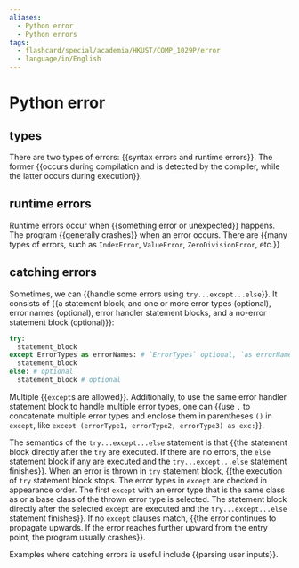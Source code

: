 ```yaml
---
aliases:
  - Python error
  - Python errors
tags:
  - flashcard/special/academia/HKUST/COMP_1029P/error
  - language/in/English
---
```


# Python error

## types

There are two types of errors: {{syntax errors and runtime errors}}. The former {{occurs during compilation and is detected by the compiler, while the latter occurs during execution}}. <!--SR:!2024-04-20,60,310!2024-04-14,55,310-->

## runtime errors

Runtime errors occur when {{something error or unexpected}} happens. The program {{generally crashes}} when an error occurs. There are {{many types of errors, such as `IndexError`, `ValueError`, `ZeroDivisionError`, etc.}} <!--SR:!2024-04-17,57,310!2024-04-29,67,310!2024-04-24,63,310-->

## catching errors

Sometimes, we can {{handle some errors using `try...except...else`}}. It consists of {{a statement block, and one or more error types (optional), error names (optional), error handler statement blocks, and a no-error statement block (optional)}}: <!--SR:!2024-04-17,58,310!2024-03-28,39,290-->

```Python
try:
  statement_block
except ErrorTypes as errorNames: # `ErrorTypes` optional, `as errorNames` optional
  statement_block
else: # optional
  statement_block # optional
```

Multiple {{`except`s are allowed}}. Additionally, to use the same error handler statement block to handle multiple error types, one can {{use `,` to concatenate multiple error types and enclose them in parentheses `()` in `except`, like `except (errorType1, errorType2, errorType3) as exc:`}}. <!--SR:!2024-04-28,66,310!2024-04-09,51,310-->

The semantics of the `try...except...else` statement is that {{the statement block directly after the `try` are executed. If there are no errors, the `else` statement block if any are executed and the `try...except...else` statement finishes}}. When an error is thrown in `try` statement block, {{the execution of `try` statement block stops. The error types in `except` are checked in appearance order. The first `except` with an error type that is the same class as or a base class of the thrown error type is selected. The statement block directly after the selected `except` are executed and the `try...except...else` statement finishes}}. If no `except` clauses match, {{the error continues to propagate upwards. If the error reaches further upward from the entry point, the program usually crashes}}. <!--SR:!2024-04-16,56,310!2024-03-22,36,290!2024-04-29,68,310-->

Examples where catching errors is useful include {{parsing user inputs}}. <!--SR:!2024-04-28,67,310-->
